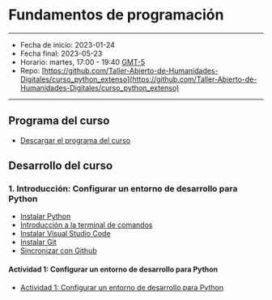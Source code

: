 # Fundamentos de programación

---

- Fecha de inicio: 2023-01-24
- Fecha final: 2023-05-23
- Horario: martes, 17:00 - 19:40 [GMT-5](https://hora.mx/GMT-5)
- Repo: [https://github.com/Taller-Abierto-de-Humanidades-Digitales/curso_python_extenso](https://github.com/Taller-Abierto-de-Humanidades-Digitales/curso_python_extenso)

---

## Programa del curso

- [Descargar el programa del curso](https://drive.google.com/file/d/1AyzRp0SmcHGU20aGteHM4f1W2GVYnBvH/view?usp=share_link)

## Desarrollo del curso

### 1. Introducción: Configurar un entorno de desarrollo para Python

- [Instalar Python](tutoriales/1.instalarPython.md)
- [Introducción a la terminal de comandos](tutoriales/2.terminal.md)
- [Instalar Visual Studio Code](tutoriales/3.instalarVSCode.md)
- [Instalar Git](tutoriales/4.Git.md)
- [Sincronizar con Github](tutoriales/5.Github.md)

#### Actividad 1: Configurar un entorno de desarrollo para Python

- [Actividad 1: Configurar un entorno de desarrollo para Python](actividades/1.configuracion.md)
